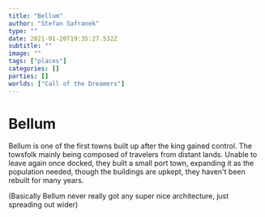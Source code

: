 ```yaml
---
title: "Bellum"
author: "Stefan Safranek"
type: ""
date: 2021-01-20T19:35:27.532Z
subtitle: ""
image: ""
tags: ["places"]
categories: []
parties: []
worlds: ["Call of the Dreamers"]
---
```


# Bellum

Bellum is one of the first towns built up after the king gained control. The towsfolk mainly being composed of travelers from distant lands. Unable to leave again once docked, they built a small port town, expanding it as the population needed, though the buildings are upkept, they haven't been rebuilt for many years.

(Basically Bellum never really got any super nice architecture, just spreading out wider)
